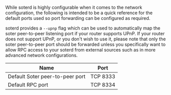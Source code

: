 While soterd is highly configurable when it comes to the network configuration,
the following is intended to be a quick reference for the default ports used so
port forwarding can be configured as required.

soterd provides a `--upnp` flag which can be used to automatically map the soter
peer-to-peer listening port if your router supports UPnP.  If your router does
not support UPnP, or you don't wish to use it, please note that only the soter
peer-to-peer port should be forwarded unless you specifically want to allow RPC
access to your soterd from external sources such as in more advanced network
configurations.

|Name|Port|
|----|----|
|Default Soter peer-to-peer port|TCP 8333|
|Default RPC port|TCP 8334|
